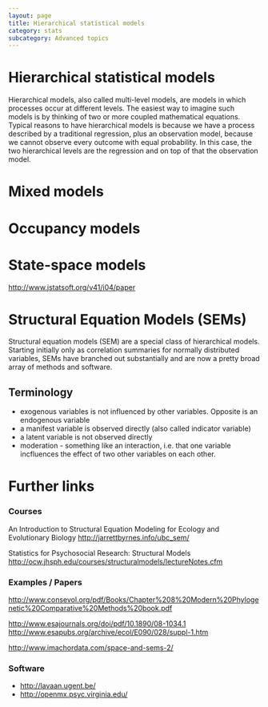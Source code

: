 ```yaml
---
layout: page
title: Hierarchical statistical models
category: stats
subcategory: Advanced topics
---
```


Hierarchical statistical models
===

Hierarchical models, also called multi-level models, are models in which processes occur at different levels. The easiest way to imagine such models is by thinking of two or more coupled mathematical equations. Typical reasons to have hierarchical models is because we have a process described by a traditional regression, plus an observation model, because we cannot observe every outcome with equal probability. In this case, the two hierarchical levels are the regression and on top of that the observation model.



# Mixed models

# Occupancy models

# State-space models


http://www.jstatsoft.org/v41/i04/paper



# Structural Equation Models (SEMs)

Structural equation models (SEM) are a special class of hierarchical models. Starting initially only as correlation summaries for normally distributed variables, SEMs have branched out substantially and are now a pretty broad array of methods and software.



## Terminology 

- exogenous variables is not influenced by other variables. Opposite is an endogenous variable
- a manifest variable is observed directly (also called indicator variable)
- a latent variable is not observed directly
- moderation - something like an interaction, i.e. that one variable incfluences the effect of two other variables on each other. 


# Further links 

### Courses

An Introduction to Structural Equation Modeling for Ecology and Evolutionary Biology http://jarrettbyrnes.info/ubc_sem/

Statistics for Psychosocial Research: Structural Models http://ocw.jhsph.edu/courses/structuralmodels/lectureNotes.cfm

### Examples / Papers

http://www.consevol.org/pdf/Books/Chapter%208%20Modern%20Phylogenetic%20Comparative%20Methods%20book.pdf


http://www.esajournals.org/doi/pdf/10.1890/08-1034.1
http://www.esapubs.org/archive/ecol/E090/028/suppl-1.htm

http://www.imachordata.com/space-and-sems-2/


### Software

- http://lavaan.ugent.be/
- http://openmx.psyc.virginia.edu/

